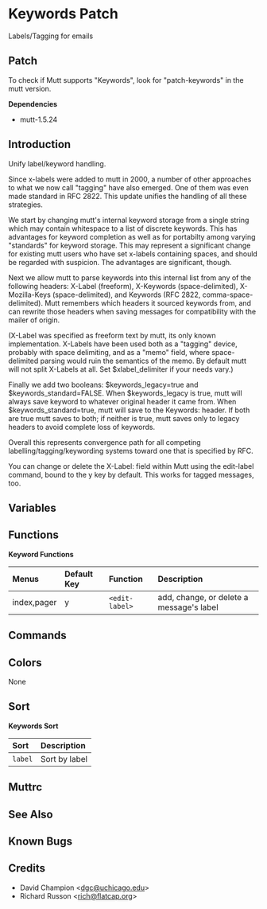 Keywords Patch
==============

Labels/Tagging for emails

Patch
-----

To check if Mutt supports "Keywords", look for "patch-keywords" in the mutt version.

**Dependencies**
-   mutt-1.5.24

Introduction
------------

Unify label/keyword handling.

Since x-labels were added to mutt in 2000, a number of other approaches to what we now call "tagging" have also emerged. One of them was even made standard in RFC 2822. This update unifies the handling of all these strategies.

We start by changing mutt's internal keyword storage from a single string which may contain whitespace to a list of discrete keywords. This has advantages for keyword completion as well as for portabilty among varying "standards" for keyword storage. This may represent a significant change for existing mutt users who have set x-labels containing spaces, and should be regarded with suspicion. The advantages are significant, though.

Next we allow mutt to parse keywords into this internal list from any of the following headers: X-Label (freeform), X-Keywords (space-delimited), X-Mozilla-Keys (space-delimited), and Keywords (RFC 2822, comma-space-delimited). Mutt remembers which headers it sourced keywords from, and can rewrite those headers when saving messages for compatibility with the mailer of origin.

(X-Label was specified as freeform text by mutt, its only known implementation. X-Labels have been used both as a "tagging" device, probably with space delimiting, and as a "memo" field, where space-delimited parsing would ruin the semantics of the memo. By default mutt will not split X-Labels at all. Set $xlabel\_delimiter if your needs vary.)

Finally we add two booleans: $keywords\_legacy=true and $keywords\_standard=FALSE. When $keywords\_legacy is true, mutt will always save keyword to whatever original header it came from. When $keywords\_standard=true, mutt will save to the Keywords: header. If both are true mutt saves to both; if neither is true, mutt saves only to legacy headers to avoid complete loss of keywords.

Overall this represents convergence path for all competing labelling/tagging/keywording systems toward one that is specified by RFC.

You can change or delete the X-Label: field within Mutt using the edit-label command, bound to the y key by default. This works for tagged messages, too.

Variables
---------

Functions
---------

**Keyword Functions**

| Menus       | Default Key | Function       | Description                              |
|:------------|:------------|:---------------|:-----------------------------------------|
| index,pager | y           | `<edit-label>` | add, change, or delete a message's label |

Commands
--------

Colors
------

None

Sort
----

**Keywords Sort**

| Sort    | Description   |
|:--------|:--------------|
| `label` | Sort by label |

Muttrc
------

See Also
--------

Known Bugs
----------

Credits
-------

-   David Champion \<dgc@uchicago.edu\>
-   Richard Russon \<rich@flatcap.org\>

